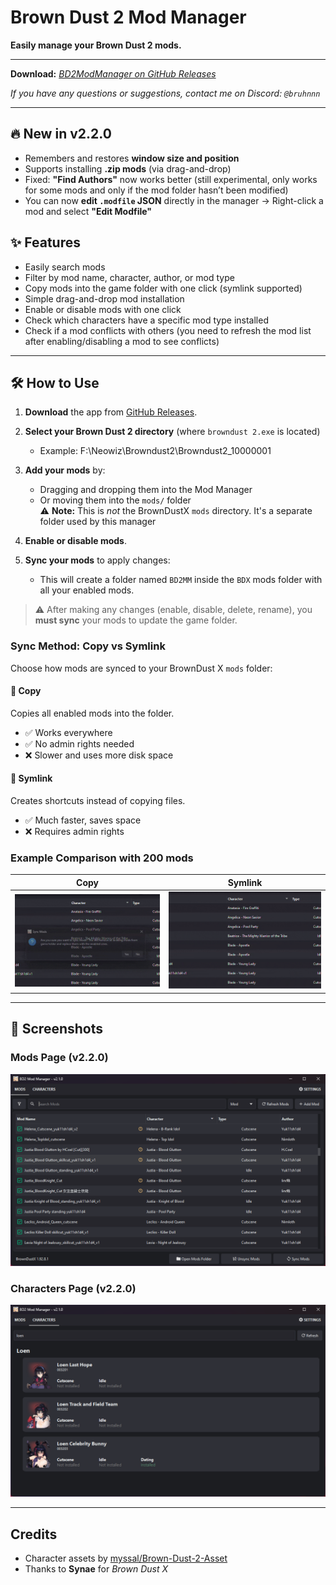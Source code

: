# Brown Dust 2 Mod Manager

**Easily manage your Brown Dust 2 mods.**

---

**Download:** *[BD2ModManager on GitHub Releases](https://github.com/bruhnn/BD2ModManager/releases)*


*If you have any questions or suggestions, contact me on Discord: `@bruhnnn`*

---
## 🔥 New in v2.2.0
- Remembers and restores **window size and position**
- Supports installing **.zip mods** (via drag-and-drop)
- Fixed: **"Find Authors"** now works better (still experimental, only works for some mods and only if the mod folder hasn’t been modified)
- You can now **edit `.modfile` JSON** directly in the manager 
→ Right-click a mod and select **"Edit Modfile"**

## ✨ Features

- Easily search mods
- Filter by mod name, character, author, or mod type
- Copy mods into the game folder with one click (symlink supported)
- Simple drag-and-drop mod installation
- Enable or disable mods with one click
- Check which characters have a specific mod type installed
- Check if a mod conflicts with others (you need to refresh the mod list after enabling/disabling a mod to see conflicts)

---

## 🛠️ How to Use

1. **Download** the app from [GitHub Releases](https://github.com/bruhnn/BD2ModManager/releases).
2. **Select your Brown Dust 2 directory** (where `browndust 2.exe` is located)
   - Example: F:\Neowiz\Browndust2\Browndust2_10000001
3. **Add your mods** by:
   - Dragging and dropping them into the Mod Manager  
   - Or moving them into the `mods/` folder  
     ⚠️ **Note:** This is *not* the BrownDustX `mods` directory. It's a separate folder used by this manager

4. **Enable or disable mods**.
5. **Sync your mods** to apply changes:
   - This will create a folder named `BD2MM` inside the `BDX` mods folder with all your enabled mods.

> ⚠️ After making any changes (enable, disable, delete, rename), you **must sync** your mods to update the game folder.

### Sync Method: Copy vs Symlink

Choose how mods are synced to your BrownDust X `mods` folder:

#### 📁 Copy
Copies all enabled mods into the folder.

- ✅ Works everywhere
- ✅ No admin rights needed
- ❌ Slower and uses more disk space

#### 🔗 Symlink
Creates shortcuts instead of copying files.

- ✅ Much faster, saves space
- ❌ Requires admin rights


### Example Comparison with 200 mods

| Copy | Symlink |
|--------|-------|
| ![](./screenshots/sync_copy.gif) | ![](./screenshots/sync_symlink.gif) |


---

## 📸 Screenshots

### Mods Page (v2.2.0)
![Mods Page](./screenshots/mods_page.png)

### Characters Page (v2.2.0)
![Characters Page](./screenshots/characters_page.png)

---

## Credits

- Character assets by [myssal/Brown-Dust-2-Asset](https://github.com/myssal/Brown-Dust-2-Asset)
- Thanks to **Synae** for *Brown Dust X*

